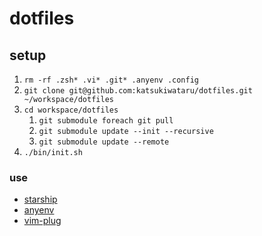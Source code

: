 # dotfiles

## setup

1. `rm -rf .zsh* .vi* .git* .anyenv .config` 
1. `git clone git@github.com:katsukiwataru/dotfiles.git ~/workspace/dotfiles`
1. `cd workspace/dotfiles`
    1. `git submodule foreach git pull`
    1. `git submodule update --init --recursive`
    1. `git submodule update --remote`
1. `./bin/init.sh`

### use
- [starship](https://github.com/starship/starship)
- [anyenv](https://github.com/anyenv/anyenv)
- [vim-plug](https://github.com/junegunn/vim-plug)
